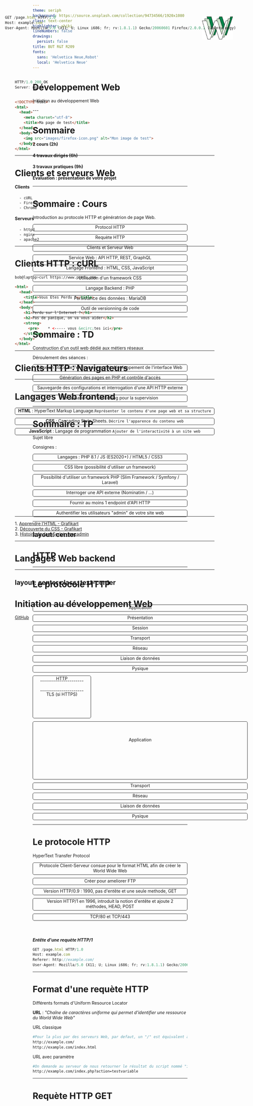 ```yaml
---
theme: seriph
background: https://source.unsplash.com/collection/94734566/1920x1080
class: text-center
highlighter: shiki
lineNumbers: false
drawings:
  persist: false
title: BUT R&T R209
fonts:
  sans: 'Helvetica Neue,Robot'
  local: 'Helvetica Neue'
---
```


# Développement Web

Initiation au développement Web

<div class="abs-br m-6 flex gap-2">
  <a href="https://github.com/Veryloop/but-rt-s2-r209" target="_blank" alt="GitHub"
    class="text-xl icon-btn opacity-50 !border-none !hover:text-white">
    <carbon-logo-github />
  </a>
</div>
---

# Sommaire

#### 2 cours (2h)
#### 4 travaux dirigés (6h)
#### 3 travaux pratiques (9h)
#### Évaluation : présentation de votre projet

---

# Sommaire : Cours
Introduction au protocole HTTP et génératrion de page Web.

- Protocol HTTP
- Requète HTTP
- Clients et Serveur Web
- Service Web : API HTTP, REST, GraphQL
- Langage Frontend : HTML, CSS, JavaScript
- Utilisation d'un framework CSS
- Langage Backend : PHP
- Persistance des données : MariaDB
- Outil de versionning de code

---

# Sommaire : TD
Construction d'un outil web dédié aux métiers réseaux

Déroulement des séances :
- Mise en place de l'environnement et développement de l'interface Web
- Génération des pages en PHP et contrôle d'accès
- Sauvegarde des configurations et interrogation d'une API HTTP externe
- Sécurisation de l'outil et log pour la supervision

---

# Sommaire : TP
Sujet libre

Consignes :
- Langages : PHP 8.1 / JS (ES2020+) / HTML5 / CSS3
- CSS libre (possibilité d'utiliser un framework)
- Possibilité d'utiliser un framework PHP (Slim Framework / Symfony / Laravel)
- Interroger une API externe (Nominatim / ...)
- Fournir au moins 1 endpoint d'API HTTP
- Authentifier les utilisateurs "admin" de votre site web

---
layout: center
---
# HTTP
---

# Le protocole HTTP

<div class="flex" style="padding-top: 30px">
  <ul>
    <li>Application</li>
    <li>Présentation</li>
    <li>Session</li>
    <li>Transport</li>
    <li>Réseau</li>
    <li>Liaison de données</li>
    <li>Pysique</li>
  </ul>
  <ul style="width: 190px;">
    <li style="height: 133px;">
      <div>HTTP</div>
      <div style="transform: translateY(-10px);">----------------------</div>
      <div style="transform: translateY(5px);">----------------------</div>
      <div>TLS (si HTTPS)</div>
    </li>
  </ul>
  <ul>
    <li style="height: 133px; padding-top: 50px;">Application</li>
    <li>Transport</li>
    <li>Réseau</li>
    <li>Liaison de données</li>
    <li>Pysique</li>
  </ul> 
</div>

<style>
  .flex{
    margin: auto;
    padding: 0;
    width: 700px;
    justify-content: space-between;
  }
  li{
    border: solid 1px;
    border-radius: 5px;
    margin: 0 0 10px 0;
    margin-left: 0 !important;
    text-align: center;
    padding: 0 0 4px 0;
    padding-left: 10px  !important;
    padding-right: 10px  !important;
    list-style: none;
  }
  ul{
    padding: 0;
    margin: 0;
  }
</style>
---

# Le protocole HTTP

HyperText Transfer Protocol

- Protocole Client-Serveur consue pour le format HTML afin de créer le World Wide Web
- Créer pour ameliorer FTP
- Version HTTP/0.9 : 1990, pas d'entête et une seule methode, GET
- Version HTTP/1 en 1996, introduit la notion d'entête et ajoute 2 méthodes, HEAD, POST
- TCP/80 et TCP/443

<div style="height: 30px"></div>

___Entête d'une requète HTTP/1___
```ts {0|1|2-4|all}
GET /page.html HTTP/1.0
Host: example.com
Referer: http://example.com/
User-Agent: Mozilla/5.0 (X11; U; Linux i686; fr; rv:1.8.1.1) Gecko/20060601 Firefox/2.0.0.1 (Ubuntu-edgy)
```

<img src="images/www.png" width="100" style="position: absolute; top: 110px; right: 80px;"/>

---

# Format d'une requète HTTP
Différents formats d'Uniform Resource Locator

**URL** : *"Chaîne de caractères uniforme qui permet d'identifier une ressource du World Wide Web"*

URL classique
```bash
#Pour la plus par des serveurs Web, par defaut, un "/" est équivalent à "index.html". Cette options est configurable.
http://example.com/
http://example.com/index.html
```

URL avec paramètre
```bash
#On demande au serveur de nous retourner le résultat du script nommé "index.php".
http://example.com/index.php?action=testvariable
```

---

# Requète HTTP GET

<mdi-desktop-tower-monitor class="text-4xl text-black-100"/>
<arrow x1="160" y1="120" x2="800" y2="120" class="text-black-100" width="3"/>
<mdi-server style="position: absolute; top: 90px; right: 70px;" class="text-4xl text-black-100"/>

```ts
GET /page.html HTTP/1.0
Host: example.com
User-Agent: Mozilla/5.0 (X11; U; Linux i686; fr; rv:1.8.1.1) Gecko/20060601 Firefox/2.0.0.1 (Ubuntu-edgy)
```

<div style="height: 20px"></div>


<mdi-desktop-tower-monitor class="text-4xl text-black-100"/>
<arrow x1="800" y1="235" x2="160" y2="235"  class="text-black-100"  width="3"/>
<mdi-server style="position: absolute; top: 210px; right: 70px;" class="text-4xl text-black-100"/>

```ts {0|all}
HTTP/1.0 200 OK
Server: nginx
```

```html {0|all}

<!DOCTYPE html>
<html>
  <head>
    <meta charset="utf-8">
    <title>Ma page de test</title>
  </head>
  <body>
    <img src="images/firefox-icon.png" alt="Mon image de test">
  </body>
</html>
```

<style>
  .slidev-code{
    margin: 0 !important;
    padding: 0!important;
  }
</style>


---

# Clients et serveurs Web

<div grid="~ cols-2 gap-2" m="-t-2">

  <div>
    <h4>Clients</h4>

      - cURL
      - Firefox
      - Chrome    
  </div>

  <div>
    <h4>Serveurs</h4>  
  
      - httpd
      - nginx
      - apache2
  </div>
</div>

---

# Clients HTTP : cURL

```sh
bob@laptop>curl https://www.perdu.com
```
```html
<html>
  <head>
    <title>Vous Etes Perdu ?</title>
  </head>
  <body>
    <h1>Perdu sur l'Internet ?</h1>
    <h2>Pas de panique, on va vous aider</h2>
    <strong>
      <pre>    * <----- vous &ecirc;tes ici</pre>
    </strong>
  </body>
</html>
```

---

# Clients HTTP : Navigateurs

---

# Langages Web frontend

-  __HTML__ : HyperText Markup Language.`Représenter le contenu d'une page web et sa structure`
- __CSS__ : Cascading Style Sheets. `Décrire l'apparence du contenu web`
- __JavaScript__ : Langage de programmation `Ajouter de l'interactivité à un site web`

<div class="space"></div>

___

1\. [Apprendre l'HTML - Grafikart](https://www.youtube.com/playlist?list=PLjwdMgw5TTLUeixVGPNl1uZNeJy4UY6qX)<br>
2\. [Découverte du CSS - Grafikart](https://www.youtube.com/playlist?list=PLjwdMgw5TTLVjTZQocrMwKicV5wsZlRpj)<br>
3\. [Histoire de JavaScript - cocadmin](https://www.youtube.com/watch?v=cdDPQkF7hRA)

<style>
.space{
  height: 240px;
  #background-color: #000;
}
</style>

---

# Langages Web backend


---
layout: center
class: text-center
---

# Initiation au développement Web

[GitHub](https://github.com/Veryloop/but-rt-s2-r209)
